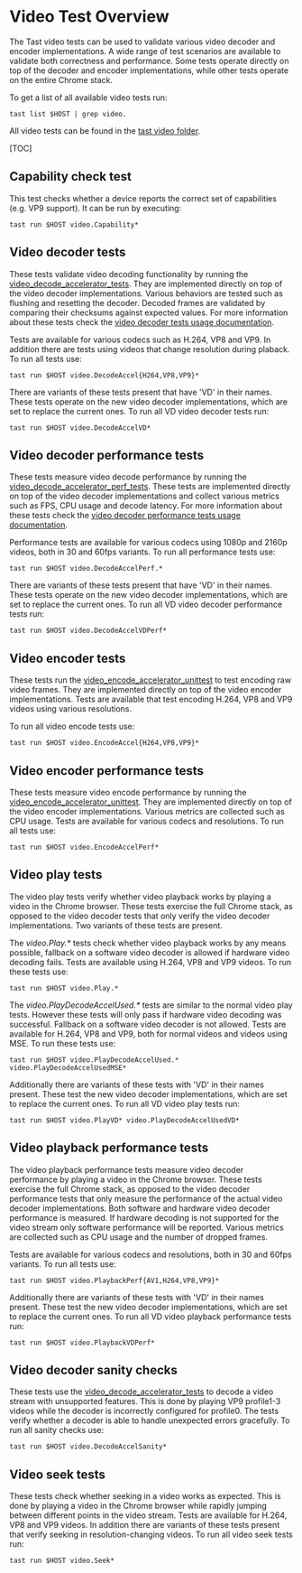 # Video Test Overview

The Tast video tests can be used to validate various video decoder and encoder
implementations. A wide range of test scenarios are available to validate both
correctness and performance. Some tests operate directly on top of the decoder
and encoder implementations, while other tests operate on the entire Chrome
stack.

To get a list of all available video tests run:

    tast list $HOST | grep video.

All video tests can be found in the [tast video folder].

[TOC]

## Capability check test

This test checks whether a device reports the correct set of capabilities (e.g.
VP9 support). It can be run by executing:

    tast run $HOST video.Capability*

## Video decoder tests

These tests validate video decoding functionality by running the
[video_decode_accelerator_tests]. They are implemented directly on top of the
video decoder implementations. Various behaviors are tested such as flushing and
resetting the decoder. Decoded frames are validated by comparing their checksums
against expected values. For more information about these tests check the
[video decoder tests usage documentation].

Tests are available for various codecs such as H.264, VP8 and VP9. In addition
there are tests using videos that change resolution during plaback. To run all
tests use:

    tast run $HOST video.DecodeAccel{H264,VP8,VP9}*

There are variants of these tests present that have 'VD' in their names. These
tests operate on the new video decoder implementations, which are set to replace
the current ones. To run all VD video decoder tests run:

    tast run $HOST video.DecodeAccelVD*

## Video decoder performance tests

These tests measure video decode performance by running the
[video_decode_accelerator_perf_tests]. These tests are implemented directly on
top of the video decoder implementations and collect various metrics such as
FPS, CPU usage and decode latency. For more information about these tests check
the [video decoder performance tests usage documentation].

Performance tests are available for various codecs using 1080p and 2160p videos,
both in 30 and 60fps variants. To run all performance tests use:

    tast run $HOST video.DecodeAccelPerf.*

There are variants of these tests present that have 'VD' in their names. These
tests operate on the new video decoder implementations, which are set to replace
the current ones. To run all VD video decoder performance tests run:

    tast run $HOST video.DecodeAccelVDPerf*

## Video encoder tests

These tests run the [video_encode_accelerator_unittest] to test encoding raw
video frames. They are implemented directly on top of the video encoder
implementations. Tests are available that test encoding H.264, VP8 and VP9
videos using various resolutions.

To run all video encode tests use:

    tast run $HOST video.EncodeAccel{H264,VP8,VP9}*

## Video encoder performance tests

These tests measure video encode performance by running the
[video_encode_accelerator_unittest]. They are implemented directly on top of the
video encoder implementations. Various metrics are collected such as CPU usage.
Tests are available for various codecs and resolutions. To run all tests use:

    tast run $HOST video.EncodeAccelPerf*

## Video play tests

The video play tests verify whether video playback works by playing a video in
the Chrome browser. These tests exercise the full Chrome stack, as opposed to
the video decoder tests that only verify the video decoder implementations. Two
variants of these tests are present.

The _video.Play.*_ tests check whether video playback works by any means
possible, fallback on a software video decoder is allowed if hardware video
decoding fails. Tests are available using H.264, VP8 and VP9 videos. To run
these tests use:

    tast run $HOST video.Play.*

The _video.PlayDecodeAccelUsed.*_ tests are similar to the normal video play
tests. However these tests will only pass if hardware video decoding was
successful. Fallback on a software video decoder is not allowed. Tests are
available for H.264, VP8 and VP9, both for normal videos and videos using MSE.
To run these tests use:

    tast run $HOST video.PlayDecodeAccelUsed.* video.PlayDecodeAccelUsedMSE*

Additionally there are variants of these tests with 'VD' in their names present.
These test the new video decoder implementations, which are set to replace the
current ones. To run all VD video play tests run:

    tast run $HOST video.PlayVD* video.PlayDecodeAccelUsedVD*

## Video playback performance tests

The video playback performance tests measure video decoder performance by
playing a video in the Chrome browser. These tests exercise the full Chrome
stack, as opposed to the video decoder performance tests that only measure the
performance of the actual video decoder implementations. Both software and
hardware video decoder performance is measured. If hardware decoding is not
supported for the video stream only software performance will be reported.
Various metrics are collected such as CPU usage and the number of dropped
frames.

Tests are available for various codecs and resolutions, both in 30 and 60fps
variants. To run all tests use:

    tast run $HOST video.PlaybackPerf{AV1,H264,VP8,VP9}*

Additionally there are variants of these tests with 'VD' in their names present.
These test the new video decoder implementations, which are set to replace the
current ones. To run all VD video playback performance tests run:

    tast run $HOST video.PlaybackVDPerf*

## Video decoder sanity checks

These tests use the [video_decode_accelerator_tests] to decode a video stream
with unsupported features. This is done by playing VP9 profile1-3 videos while
the decoder is incorrectly configured for profile0. The tests verify whether a
decoder is able to handle unexpected errors gracefully. To run all sanity checks
use:

    tast run $HOST video.DecodeAccelSanity*

## Video seek tests

These tests check whether seeking in a video works as expected. This is done by
playing a video in the Chrome browser while rapidly jumping between different
points in the video stream. Tests are available for H.264, VP8 and VP9 videos.
In addition there are variants of these tests present that verify seeking in
resolution-changing videos. To run all video seek tests run:

    tast run $HOST video.Seek*

[tast video folder]: https://chromium.googlesource.com/chromiumos/platform/tast-tests/+/refs/heads/master/src/chromiumos/tast/local/bundles/cros/video/
[video_decode_accelerator_tests]: https://cs.chromium.org/chromium/src/media/gpu/video_decode_accelerator_tests.cc
[video decoder tests usage documentation]: https://chromium.googlesource.com/chromium/src/+/master/docs/media/gpu/video_decoder_test_usage.md
[video_decode_accelerator_perf_tests]: https://cs.chromium.org/chromium/src/media/gpu/video_decode_accelerator_perf_tests.cc
[video decoder performance tests usage documentation]: https://chromium.googlesource.com/chromium/src/+/master/docs/media/gpu/video_decoder_perf_test_usage.md
[video_encode_accelerator_unittest]: https://cs.chromium.org/chromium/src/media/gpu/video_encode_accelerator_unittest.cc

